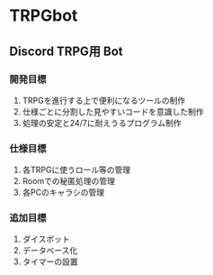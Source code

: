 # TRPGbot

## Discord TRPG用 Bot

### 開発目標

1. TRPGを進行する上で便利になるツールの制作
2. 仕様ごとに分割した見やすいコードを意識した制作
3. 処理の安定と24/7に耐えうるプログラム制作

### 仕様目標
1. 各TRPGに使うロール等の管理
2. Roomでの秘匿処理の管理
3. 各PCのキャラシの管理

### 追加目標
1. ダイスボット
2. データベース化
3. タイマーの設置